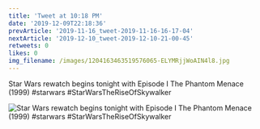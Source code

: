 ```yaml
---
title: 'Tweet at 10:18 PM'
date: '2019-12-09T22:18:36'
prevArticle: '2019-11-16_tweet-2019-11-16-16-17-04'
nextArticle: '2019-12-10_tweet-2019-12-10-21-00-45'
retweets: 0
likes: 0
img_filename: /images/1204163463519576065-ELYMRjjWoAIN4l8.jpg
---
```

Star Wars rewatch begins tonight with Episode I The Phantom Menace (1999) #starwars #StarWarsTheRiseOfSkywalker

![Star Wars rewatch begins tonight with Episode I The Phantom Menace (1999) #starwars #StarWarsTheRiseOfSkywalker](/images/1204163463519576065-ELYMRjjWoAIN4l8.jpg "Star Wars rewatch begins tonight with Episode I The Phantom Menace (1999) #starwars #StarWarsTheRiseOfSkywalker")